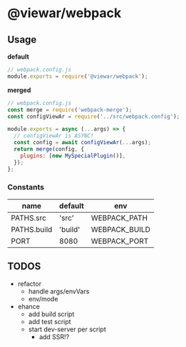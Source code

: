# @viewar/webpack

## Usage

**default**

```javascript
// webpack.config.js
module.exports = require('@viewar/webpack');
```

**merged**

```javascript
// webpack.config.js
const merge = require('webpack-merge');
const configViewAr = require('../src/webpack.config');

module.exports = async (...args) => {
  // configViewAr is ASYNC!
  const config = await configViewAr(...args);
  return merge(config, {
    plugins: [new MySpecialPlugin()],
  });
};
```

### Constants

| name        | default | env           |
| ----------- | ------- | ------------- |
| PATHS.src   | 'src'   | WEBPACK_PATH  |
| PATHS.build | 'build' | WEBPACK_BUILD |
| PORT        | 8080    | WEBPACK_PORT  |

## TODOS

- refactor
  - handle args/envVars
  - env/mode
- ehance
  - add build script
  - add test script
  - start dev-server per script
    - add SSR!?
